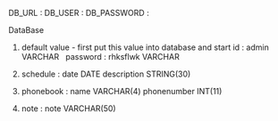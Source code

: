 DB_URL : 
DB_USER : 
DB_PASSWORD : 

DataBase


1. default value - first put this value into database and start
   id : admin VARCHAR
   password : rhksflwk VARCHAR
   
2. schedule :
date DATE
description STRING(30)

3. phonebook : 
   name    VARCHAR(4)
   phonenumber   INT(11)

4. note : 
   note    VARCHAR(50)
